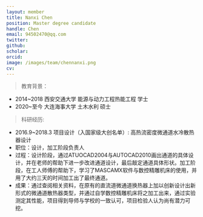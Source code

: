 ```yaml
---
layout: member
title: Nanxi Chen
position: Master degree candidate
handle: Chen
email: 94502470@qq.com
twitter: 
github: 
scholar:
orcid: 
image: /images/team/chennanxi.png
cv: 
---
```


> 教育背景：

- 2014~2018 西安交通大学 能源与动力工程热能工程 学士
- 2020~至今 大连海事大学 土木水利 硕士

> 科研经历:

- 2016.9~2018.3  项目设计（入国家级大创名单）: 高热流密度微通道水冷散热器设计
- 职位：设计，加工阶段负责人
- 过程：设计阶段，通过ATUOCAD2004与AUTOCAD2010画出通道的具体设计，并在老师的帮助下进一步改进通道设计，最后敲定通道具体形状。加工阶段，在工人师傅的帮助下，学习了MASCAMX软件与数控精雕机床的使用，并用了大约三天的时间加工出了最终通道。
- 成果：通过查阅相关资料，在原有的直流道微通道换热器上加以创新设计出新形式的微通道散热器类型，并通过自学数控精雕机床将之加工出来，通过实验测定其性能，项目得到导师与学校的一致认可，项目检验人认为尚有潜力可挖。



